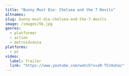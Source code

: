 ```yaml
---
title: "Bunny Must Die: Chelsea and the 7 Devils"
altnames:
slug: bunny-must-die-chelsea-and-the-7-devils
image: /images/56.jpg
genres:
  - platformer
  - action
  - metroidvania
platforms:
  - pc
video:
  label: Trailer
  link: "https://www.youtube.com/watch?v=zR-TCn9uhac"
---
```


